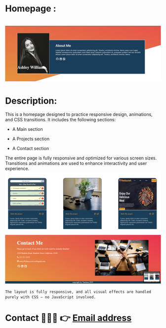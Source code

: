 # Homepage :
# ![img](./images/home.png)

# Description: 
This is a homepage designed to practice responsive design, animations, and CSS transitions.
It includes the following sections:

* A Main section

* A Projects section

* A Contact section

The entire page is fully responsive and optimized for various screen sizes. Transitions and animations are used to enhance interactivity and user experience.
![project](./images/proj.png)

![contact](./images/cnt.png)


`The layout is fully responsive, and all visual effects are handled purely with CSS — no JavaScript involved.`

# Contact 👩🏻‍💻 👉 [Email address](vandanafuloria02@gmail.com)